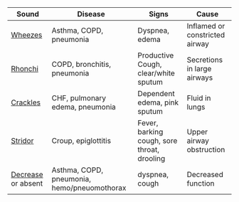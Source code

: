 | Sound | Disease | Signs | Cause |
|----|----|----| ---- |
| [Wheezes](https://www.youtube.com/watch?v=T4qNgi4Vrvo) | Asthma, COPD, pneumonia| Dyspnea, edema| Inflamed or constricted airway |
| [Rhonchi](https://www.youtube.com/watch?v=CSpJhkIVez8) | COPD, bronchitis, pneumonia | Productive Cough, clear/white sputum | Secretions in large airways |
| [Crackles](https://www.youtube.com/watch?v=VIe350pTl8Q) | CHF, pulmonary edema, pneumonia | Dependent edema, pink sputum | Fluid in lungs |
| [Stridor](https://www.youtube.com/watch?v=vDdJo0RPKa8) | Croup, epiglottitis | Fever, barking cough, sore throat, drooling | Upper airway obstruction |
| [Decrease](https://www.youtube.com/watch?v=9yUv16icC_A) or absent | Asthma, COPD, pneumonia, hemo/pneuomothorax | dyspnea, cough | Decreased function |

